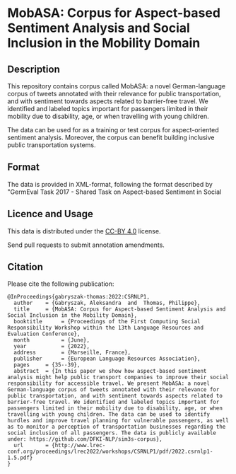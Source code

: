 # MobASA: Corpus for Aspect-based Sentiment Analysis and Social Inclusion in the Mobility Domain

## Description
This repository contains corpus called MobASA: a novel German-language corpus of tweets annotated with their relevance for public transportation, and with sentiment towards aspects related to barrier-free travel. We identified and labeled topics important for passengers limited in their mobility due to disability, age, or when travelling with young children. 

The data can be used for as a training or test corpus for aspect-oriented sentiment analysis. 
Moreover, the corpus can benefit building inclusive public transportation systems. 

## Format 
The data is provided in XML-format, following the format described by "GermEval Task 2017 - Shared Task on Aspect-based Sentiment in Social 

## Licence and Usage

This data is distributed under the [CC-BY 4.0](https://creativecommons.org/licenses/by/4.0/) license.

Send pull requests to submit annotation amendments.

## Citation 
Please cite the following publication:

```
@InProceedings{gabryszak-thomas:2022:CSRNLP1,
  author    = {Gabryszak, Aleksandra  and  Thomas, Philippe},
  title     = {MobASA: Corpus for Aspect-based Sentiment Analysis and Social Inclusion in the Mobility Domain},
  booktitle      = {Proceedings of the First Computing Social Responsibility Workshop within the 13th Language Resources and Evaluation Conference},
  month          = {June},
  year           = {2022},
  address        = {Marseille, France},
  publisher      = {European Language Resources Association},
  pages     = {35--39},
  abstract  = {In this paper we show how aspect-based sentiment analysis might help public transport companies to improve their social responsibility for accessible travel. We present MobASA: a novel German-language corpus of tweets annotated with their relevance for public transportation, and with sentiment towards aspects related to barrier-free travel. We identified and labeled topics important for passengers limited in their mobility due to disability, age, or when travelling with young children. The data can be used to identify hurdles and improve travel planning for vulnerable passengers, as well as to monitor a perception of transportation businesses regarding the social inclusion of all passengers. The data is publicly available under: https://github.com/DFKI-NLP/sim3s-corpus},
  url       = {http://www.lrec-conf.org/proceedings/lrec2022/workshops/CSRNLP1/pdf/2022.csrnlp1-1.5.pdf}
}
```

